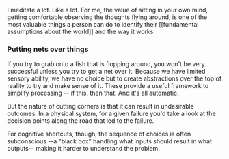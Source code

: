 I meditate a lot. Like a lot. For me, the value of sitting in your own mind, getting comfortable observing the thoughts flying around, is one of the most valuable things a person can do to identify their [[fundamental assumptions about the world]] and the way it works.
### Putting nets over things
If you try to grab onto a fish that is flopping around, you won't be very successful unless you try to get a net over it. Because we have limited sensory ability, we have no choice but to create abstractions over the top of reality to try and make sense of it. These provide a useful framework to simplify processing -- if this, then that. And it's all automatic. 

But the nature of cutting corners is that it can result in undesirable outcomes. In a physical system, for a given failure you'd take a look at the decision points along the road that led to the failure. 

For cognitive shortcuts, though, the sequence of choices is often subconscious --a "black box" handling what inputs should result in what outputs-- making it harder to understand the problem.